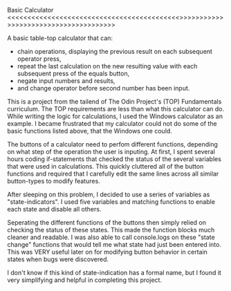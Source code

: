 Basic Calculator
<<<<<<<<<<<<<<<<<<<<<<<<<<<<<<<<<<<<<<<<<<<>>>>>>>>>>>>>>>>>>>>>>>>>>>>>>>>>>>>>>

A basic table-top calculator that can:

- chain operations, displaying the previous result on each subsequent operator
  press,
- repeat the last calculation on the new resulting value with each subsequent
  press of the equals button,
- negate input numbers and results,
- and change operator before second number has been input.

This is a project from the tailend of The Odin Project's (TOP) Fundamentals
curriculum. The TOP requirements are less than what this calculator can do.
While writing the logic for calculations, I used the Windows calculator as an
example. I became frustrated that my calculator could not do some of the basic
functions listed above, that the Windows one could.

The buttons of a calculator need to perfom different functions, depending on
what step of the operation the user is inputing. At first, I spent several hours
coding if-statements that checked the status of the several variables that were
used in calculations. This quickly cluttered all of the button functions and
required that I carefully edit the same lines across all similar button-types to
modify features.

After sleeping on this problem, I decided to use a series of variables as
"state-indicators". I used five variables and matching functions to enable each
state and disable all others.

Seperating the different functions of the buttons then simply relied on checking
the status of these states. This made the function blocks much cleaner and
readable. I was also able to call console.logs on these "state change" functions
that would tell me what state had just been entered into. This was VERY useful
later on for modifying button behavior in certain states when bugs were
discovered.

I don't know if this kind of state-indication has a formal name, but I found it
very simplifying and helpful in completing this project.

